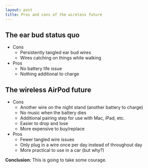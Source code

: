 ```yaml
---
layout: post
title: Pros and cons of the wireless future
---
```



## The ear bud status quo

* Cons
    * Persistently tangled ear bud wires
    * Wires catching on things while walking
* Pros
    * No battery life issue
    * Nothing additional to charge
    
    
## The wireless AirPod future

* Cons
    * Another wire on the night stand (another battery to charge)
    * No music when the battery dies
    * Additional pairing step for use with Mac, iPad, etc.
    * Easier to drop and lose
    * More expensive to buy/replace
* Pros
    * Fewer tangled wire issues
    * Only plug in a wire once per day instead of throughout day
    * More practical to use in a car (but why?)
    
**Conclusion:** This is going to take some courage.


